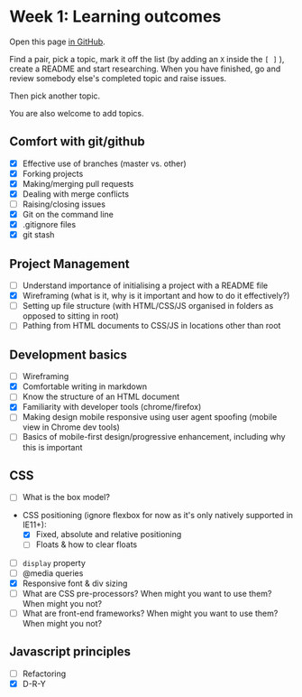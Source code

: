 # Week 1: Learning outcomes

Open this page [in GitHub](https://github.com/FAC6/book/blob/master/patterns/week1/README.md).

Find a pair, pick a topic, mark it off the list (by adding an `X` inside the `[ ]` ), create a README and start researching. When you have finished, go and review somebody else's completed topic and raise issues.

Then pick another topic.

You are also welcome to add topics.

## Comfort with git/github
- [x] Effective use of branches (master vs. other)
- [x] Forking projects
- [x] Making/merging pull requests
- [x] Dealing with merge conflicts
- [ ] Raising/closing issues
- [x] Git on the command line
- [x] .gitignore files
- [x] git stash

## Project Management
- [ ] Understand importance of initialising a project with a README file
- [x] Wireframing (what is it, why is it important and how to do it effectively?)
- [ ] Setting up file structure (with HTML/CSS/JS organised in folders as opposed to sitting in root)
- [ ] Pathing from HTML documents to CSS/JS in locations other than root

## Development basics
- [ ] Wireframing
- [x] Comfortable writing in markdown
- [ ] Know the structure of an HTML document
- [x] Familiarity with developer tools (chrome/firefox)
- [ ] Making design mobile responsive using user agent spoofing (mobile view in Chrome dev tools)
- [ ] Basics of mobile-first design/progressive enhancement, including why this is important

## CSS
- [ ] What is the box model?
- CSS positioning (ignore flexbox for now as it's only natively supported in IE11+):
  - [x] Fixed, absolute and relative positioning
  - [ ] Floats & how to clear floats
- [ ] `display` property
- [ ] @media queries
- [x] Responsive font & div sizing
- [ ] What are CSS pre-processors? When might you want to use them? When might you not?
- [ ] What are front-end frameworks? When might you want to use them? When might you not?

## Javascript principles
- [ ] Refactoring
- [x] D-R-Y
